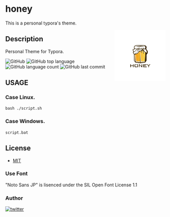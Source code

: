 # honey

This is a personal typora's theme.

<img src="docs/assets/icon.png" width="160" height="160" alt="logo" align="right" />

## Description

Personal Theme for Typora.

![GitHub](https://img.shields.io/github/license/onesword0618/honey?style=plastic)
![GitHub top language](https://img.shields.io/github/languages/top/onesword0618/honey?style=plastic)
![GitHub language count](https://img.shields.io/github/languages/count/onesword0618/honey?style=plastic)
![GitHub last commit](https://img.shields.io/github/last-commit/onesword0618/honey?style=plastic)

## USAGE

### Case Linux.

```
bash ./script.sh
```

### Case Windows.

```
script.bat
```

## License

- [MIT](./LICENSE)

### Use Font

"Noto Sans JP" is lisenced under the SIL Open Font License 1.1

### Author

[![twitter](https://img.shields.io/badge/twitter-ffffff?style=plastic&logo=twitter&logoColor=1DA1F2)](https://twitter.com/onesword0618)

